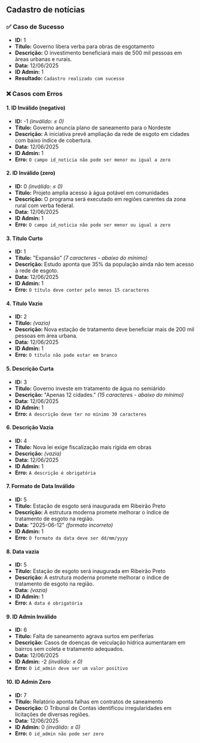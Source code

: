 ## Cadastro de notícias

### ✅ Caso de Sucesso
- **ID:** 1  
- **Título:** Governo libera verba para obras de esgotamento  
- **Descrição:** O investimento beneficiará mais de 500 mil pessoas em áreas urbanas e rurais.  
- **Data:** 12/06/2025  
- **ID Admin:** 1  
- **Resultado:** `Cadastro realizado com sucesso`  

### ❌ Casos com Erros

#### 1. ID Inválido (negativo)
- **ID:** -1 *(inválido: ≤ 0)*  
- **Título:** Governo anuncia plano de saneamento para o Nordeste  
- **Descrição:** A iniciativa prevê ampliação da rede de esgoto em cidades com baixo índice de cobertura.  
- **Data:** 12/06/2025  
- **ID Admin:** 1  
- **Erro:** `O campo id_noticia não pode ser menor ou igual a zero`  

#### 2. ID Inválido (zero)
- **ID:** 0 *(inválido: ≤ 0)*  
- **Título:** Projeto amplia acesso à água potável em comunidades  
- **Descrição:** O programa será executado em regiões carentes da zona rural com verba federal.  
- **Data:** 12/06/2025  
- **ID Admin:** 1  
- **Erro:** `O campo id_noticia não pode ser menor ou igual a zero`  

#### 3. Título Curto
- **ID:** 1  
- **Título:** "Expansão" *(7 caracteres - abaixo do mínimo)*  
- **Descrição:** Estudo aponta que 35% da população ainda não tem acesso à rede de esgoto.  
- **Data:** 12/06/2025  
- **ID Admin:** 1  
- **Erro:** `O título deve conter pelo menos 15 caracteres`  

#### 4. Título Vazio
- **ID:** 2  
- **Título:** *(vazio)*  
- **Descrição:** Nova estação de tratamento deve beneficiar mais de 200 mil pessoas em área urbana.  
- **Data:** 12/06/2025  
- **ID Admin:** 1  
- **Erro:** `O título não pode estar em branco`  

#### 5. Descrição Curta
- **ID:** 3  
- **Título:** Governo investe em tratamento de água no semiárido  
- **Descrição:** "Apenas 12 cidades." *(15 caracteres - abaixo do mínimo)* 
- **Data:** 12/06/2025  
- **ID Admin:** 1   
- **Erro:** `A descrição deve ter no mínimo 30 caracteres`  

#### 6. Descrição Vazia
- **ID:** 4  
- **Título:** Nova lei exige fiscalização mais rígida em obras  
- **Descrição:** *(vazia)*  
- **Data:** 12/06/2025  
- **ID Admin:** 1  
- **Erro:** `A descrição é obrigatória`  

#### 7. Formato de Data Inválido
- **ID:** 5  
- **Título:** Estação de esgoto será inaugurada em Ribeirão Preto  
- **Descrição:** A estrutura moderna promete melhorar o índice de tratamento de esgoto na região.  
- **Data:** "2025-06-12" *(formato incorreto)*  
- **ID Admin:** 1  
- **Erro:** `O formato da data deve ser dd/mm/yyyy`  

#### 8. Data vazia
- **ID:** 5  
- **Título:** Estação de esgoto será inaugurada em Ribeirão Preto  
- **Descrição:** A estrutura moderna promete melhorar o índice de tratamento de esgoto na região.  
- **Data:** *(vazia)*  
- **ID Admin:** 1  
- **Erro:** `A data é obrigatória`  

#### 9. ID Admin Inválido
- **ID:** 6  
- **Título:** Falta de saneamento agrava surtos em periferias  
- **Descrição:** Casos de doenças de veiculação hídrica aumentaram em bairros sem coleta e tratamento adequados.  
- **Data:** 12/06/2025  
- **ID Admin:** -2 *(inválido: ≤ 0)*  
- **Erro:** `O id_admin deve ser um valor positivo`  

#### 10. ID Admin Zero
- **ID:** 7  
- **Título:** Relatório aponta falhas em contratos de saneamento  
- **Descrição:** O Tribunal de Contas identificou irregularidades em licitações de diversas regiões.  
- **Data:** 12/06/2025  
- **ID Admin:** 0 *(inválido: ≤ 0)*  
- **Erro:** `O id_admin não pode ser zero`